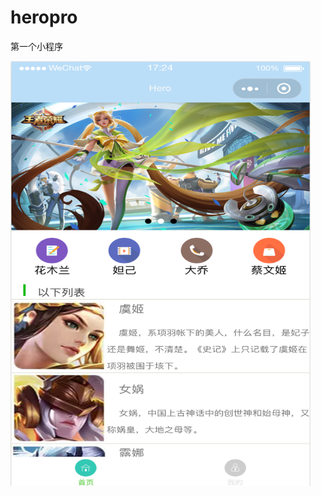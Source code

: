 # heropro
第一个小程序

<img width="480" height="680" src="https://github.com/icuihai/heropro/raw/master/pages/image/111.png"/>
